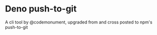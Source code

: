 # Deno push-to-git 

A cli tool by @codemonument, upgraded from and cross posted to npm's push-to-git

